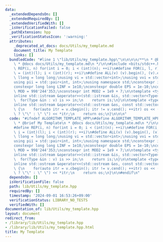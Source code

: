 ```yaml
---
data:
  _extendedDependsOn: []
  _extendedRequiredBy: []
  _extendedVerifiedWith: []
  _isVerificationFailed: false
  _pathExtension: hpp
  _verificationStatusIcon: ':warning:'
  attributes:
    _deprecated_at_docs: docs/Utils/my_template.md
    document_title: My Template
    links: []
  bundledCode: "#line 1 \"lib/Utils/my_template.hpp\"\n\n\n\n/**\n * @brief My Template\n\
    \ * @docs docs/Utils/my_template.md\n */\n\n#include <bits/stdc++.h>\n#define\
    \ REP(i, n) for(int i = 0; i < (int)(n); ++i)\n#define FOR(i, l, r) for(int i\
    \ = (int)(l); i < (int)(r); ++i)\n#define ALL(v) (v).begin(), (v).end()\nusing\
    \ llong = long long;\nusing vi = std::vector<int>;\nusing vvi = std::vector<vi>;\n\
    using pii = std::pair<int, int>;\nusing namespace std;\nconstexpr int INF = 1e9;\n\
    constexpr long long LINF = 1e18;\nconstexpr double EPS = 1e-10;\nconstexpr int\
    \ MOD = 998'244'353;\nconstexpr int MOD2 = 1e9 + 7;\n\ntemplate <typename Type>\n\
    inline std::istream &operator>>(std::istream &is, std::vector<Type> &v) {\n  \
    \  for(Type &in : v) is >> in;\n    return is;\n}\n\ntemplate <typename Type>\n\
    inline std::ostream &operator<<(std::ostream &os, const std::vector<Type> &v)\
    \ {\n    for(auto itr = v.cbegin(); itr != v.cend(); ++itr) os << (itr == v.cbegin()\
    \ ? \"\" : \" \") << *itr;\n    return os;\n}\n\n\n"
  code: "#ifndef ALGORITHM_TEMPLATE_HPP\n#define ALGORITHM_TEMPLATE_HPP 1\n\n/**\n\
    \ * @brief My Template\n * @docs docs/Utils/my_template.md\n */\n\n#include <bits/stdc++.h>\n\
    #define REP(i, n) for(int i = 0; i < (int)(n); ++i)\n#define FOR(i, l, r) for(int\
    \ i = (int)(l); i < (int)(r); ++i)\n#define ALL(v) (v).begin(), (v).end()\nusing\
    \ llong = long long;\nusing vi = std::vector<int>;\nusing vvi = std::vector<vi>;\n\
    using pii = std::pair<int, int>;\nusing namespace std;\nconstexpr int INF = 1e9;\n\
    constexpr long long LINF = 1e18;\nconstexpr double EPS = 1e-10;\nconstexpr int\
    \ MOD = 998'244'353;\nconstexpr int MOD2 = 1e9 + 7;\n\ntemplate <typename Type>\n\
    inline std::istream &operator>>(std::istream &is, std::vector<Type> &v) {\n  \
    \  for(Type &in : v) is >> in;\n    return is;\n}\n\ntemplate <typename Type>\n\
    inline std::ostream &operator<<(std::ostream &os, const std::vector<Type> &v)\
    \ {\n    for(auto itr = v.cbegin(); itr != v.cend(); ++itr) os << (itr == v.cbegin()\
    \ ? \"\" : \" \") << *itr;\n    return os;\n}\n\n#endif\n"
  dependsOn: []
  isVerificationFile: false
  path: lib/Utils/my_template.hpp
  requiredBy: []
  timestamp: '2024-09-01 16:53:26+09:00'
  verificationStatus: LIBRARY_NO_TESTS
  verifiedWith: []
documentation_of: lib/Utils/my_template.hpp
layout: document
redirect_from:
- /library/lib/Utils/my_template.hpp
- /library/lib/Utils/my_template.hpp.html
title: My Template
---
```


